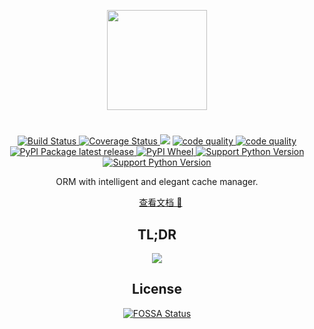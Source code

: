 <p align="center">
    <img width="160" src="https://rawcdn.githack.com/yetone/figure_bed/master/olo_logo4.png" >
</p>

# 

<p align="center">
    <a href="https://scrutinizer-ci.com/g/yetone/olo/">
        <img alt="Build Status" src="https://scrutinizer-ci.com/g/yetone/olo/badges/build.png?b=master">
    </a>
    <a href="https://scrutinizer-ci.com/g/yetone/olo/">
        <img alt="Coverage Status" src="https://scrutinizer-ci.com/g/yetone/olo/badges/coverage.png?b=master" />
    </a>
    <a href="https://app.fossa.io/projects/git%2Bgithub.com%2Fyetone%2Folo?ref=badge_shield" alt="FOSSA Status"><img src="https://app.fossa.io/api/projects/git%2Bgithub.com%2Fyetone%2Folo.svg?type=shield"/></a>
    <a href="https://www.codacy.com/project/yetone/olo/dashboard?utm_source=github.com&utm_medium=referral&utm_content=yetone/olo&utm_campaign=Badge_Grade_Dashboard">
        <img alt="code quality" src="https://api.codacy.com/project/badge/Grade/a5ad69c098814cb18cfe28174cf7f35b?isInternal=true" />
    </a>
    <a href="https://scrutinizer-ci.com/g/yetone/olo/">
        <img alt="code quality" src="https://img.shields.io/scrutinizer/g/yetone/olo/master.svg" />
    </a>
    <br />
    <a href="https://pypi.org/project/olo">
        <img alt="PyPI Package latest release" src="https://img.shields.io/pypi/v/olo.svg" />
    </a>
    <a href="https://pypi.org/project/olo">
        <img alt="PyPI Wheel" src="https://img.shields.io/pypi/wheel/olo.svg" />
    </a>
    <a href="https://www.python.org">
        <img alt="Support Python Version" src="https://img.shields.io/badge/Python-2.7-brightgreen.svg">
    </a>
    <a href="https://www.python.org">
        <img alt="Support Python Version" src="https://img.shields.io/badge/Python-3.6-brightgreen.svg">
    </a>
</p>

<p align="center">
    ORM with intelligent and elegant cache manager.
</p>

<p align="center">
    <a href="https://yetone.github.io/olo/">查看文档 📖</a>
</p>

<h2 align="center">TL;DR</h2>
<p align="center">
    <img src="https://rawcdn.githack.com/yetone/figure_bed/master/olo1.svg" />
</p>

<h2 align="center">License</h2>
<p align="center">
    <a href="https://app.fossa.io/projects/git%2Bgithub.com%2Fyetone%2Folo?ref=badge_large">
        <img alt="FOSSA Status" src="https://app.fossa.io/api/projects/git%2Bgithub.com%2Fyetone%2Folo.svg?type=large" />
    </a>
</p>
